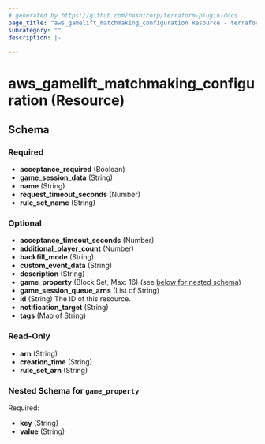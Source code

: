 ```yaml
---
# generated by https://github.com/hashicorp/terraform-plugin-docs
page_title: "aws_gamelift_matchmaking_configuration Resource - terraform-provider-awsgamelift"
subcategory: ""
description: |-
  
---
```


# aws_gamelift_matchmaking_configuration (Resource)





<!-- schema generated by tfplugindocs -->
## Schema

### Required

- **acceptance_required** (Boolean)
- **game_session_data** (String)
- **name** (String)
- **request_timeout_seconds** (Number)
- **rule_set_name** (String)

### Optional

- **acceptance_timeout_seconds** (Number)
- **additional_player_count** (Number)
- **backfill_mode** (String)
- **custom_event_data** (String)
- **description** (String)
- **game_property** (Block Set, Max: 16) (see [below for nested schema](#nestedblock--game_property))
- **game_session_queue_arns** (List of String)
- **id** (String) The ID of this resource.
- **notification_target** (String)
- **tags** (Map of String)

### Read-Only

- **arn** (String)
- **creation_time** (String)
- **rule_set_arn** (String)

<a id="nestedblock--game_property"></a>
### Nested Schema for `game_property`

Required:

- **key** (String)
- **value** (String)


